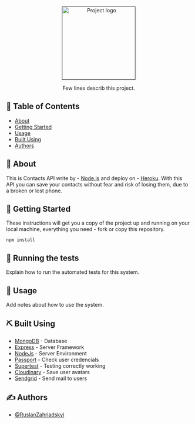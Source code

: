 <p align="center">
  <a href="" rel="noopener">
 <img width=200px height=200px src="https://i.imgur.com/6wj0hh6.jpg" alt="Project logo"></a>
</p>

<p align="center"> Few lines describ this project.
    <br> 
</p>

## 📝 Table of Contents

- [About](#about)
- [Getting Started](#getting_started)
- [Usage](#usage)
- [Built Using](#built_using)
- [Authors](#authors)

## 🧐 About <a name = "about"></a>

This is Contacts API write by - [Node.js](https://nodejs.org/) and deploy on - [Heroku](https://www.heroku.com).
With this API you can save your contacts without fear and risk of losing them, due to a broken or lost phone.

## 🏁 Getting Started <a name = "getting_started"></a>

These instructions will get you a copy of the project up and running on your local machine, everything you need - fork or copy this repository.

```
npm install

```

## 🔧 Running the tests <a name = "tests"></a>

Explain how to run the automated tests for this system.

## 🎈 Usage <a name="usage"></a>

Add notes about how to use the system.

## ⛏️ Built Using <a name = "built_using"></a>

- [MongoDB](https://www.mongodb.com/) - Database
- [Express](https://expressjs.com/) - Server Framework
- [NodeJs](https://nodejs.org/en/) - Server Environment
- [Passport](https://www.passportjs.org/) - Check user credencials
- [Supertest](https://github.com/visionmedia/supertest#readme) - Testing correctly working
- [Cloudinary](https://cloudinary.com/) - Save user avatars
- [Sendgrid](https://sendgrid.com/) - Send mail to users

## ✍️ Authors <a name = "authors"></a>

- [@RuslanZahriadskyi](https://github.com/RuslanZahriadskyi)
